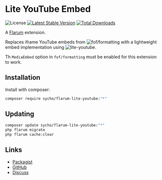# Lite YouTube Embed

![License](https://img.shields.io/badge/license-MIT-blue.svg) [![Latest Stable Version](https://img.shields.io/packagist/v/sycho/flarum-lite-youtube.svg)](https://packagist.org/packages/sycho/flarum-lite-youtube) [![Total Downloads](https://img.shields.io/packagist/dt/sycho/flarum-lite-youtube.svg)](https://packagist.org/packages/sycho/flarum-lite-youtube)

A [Flarum](http://flarum.org) extension.

Replaces iframe YouTube embeds from ![`fof/formatting`](https://github.com/FriendsOfFlarum/formatting) with a lightweight embed implementation using ![`lite-youtube`](https://github.com/justinribeiro/lite-youtube).

Th `MediaEmbed` option in `fof/formatting` must be enabled for this extension to work.

## Installation

Install with composer:

```sh
composer require sycho/flarum-lite-youtube:"*"
```

## Updating

```sh
composer update sycho/flarum-lite-youtube:"*"
php flarum migrate
php flarum cache:clear
```

## Links

- [Packagist](https://packagist.org/packages/sycho/flarum-lite-youtube)
- [GitHub](https://github.com/sycho/flarum-lite-youtube)
- [Discuss](https://discuss.flarum.org/d/PUT_DISCUSS_SLUG_HERE)
